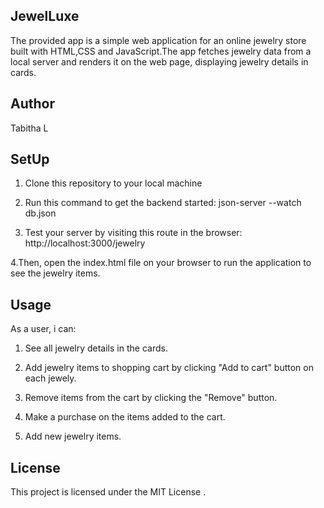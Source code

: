 ## JewelLuxe
The provided app is a simple web application for an online jewelry store built with HTML,CSS and JavaScript.The app fetches jewelry data from a local server and renders it on the web page, displaying jewelry details in cards.


## Author
Tabitha L


## SetUp
1. Clone this repository to your local machine

2. Run this command to get the backend started: json-server --watch db.json

3. Test your server by visiting this route in the browser: http://localhost:3000/jewelry

4.Then, open the index.html file on your browser to run the application to see the jewelry items.


## Usage

As a user, i can:

1. See all jewelry details in the cards.

2. Add jewelry items to shopping cart by clicking "Add to cart" button on each jewely.

3. Remove items from the cart by clicking the "Remove" button.

4. Make a purchase on the items added to the cart.

5. Add new jewelry items.


## License
This project is licensed under the MIT License .